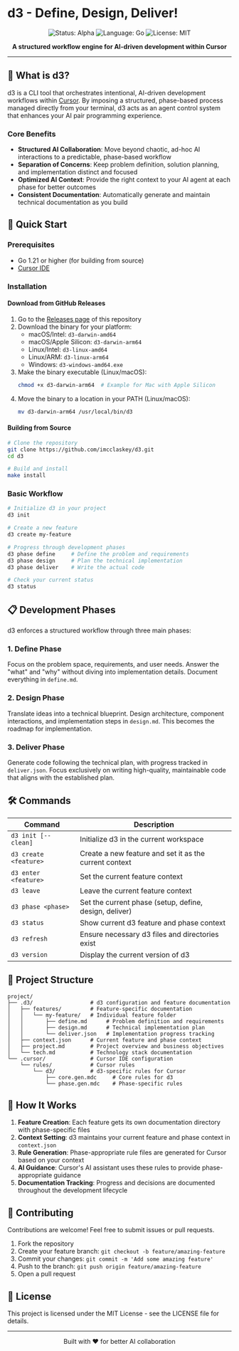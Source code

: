 # d3 - Define, Design, Deliver!

<div align="center">
  <img src="https://img.shields.io/badge/status-alpha-orange" alt="Status: Alpha">
  <img src="https://img.shields.io/badge/language-go-blue" alt="Language: Go">
  <img src="https://img.shields.io/badge/license-MIT-green" alt="License: MIT">
</div>

<p align="center">
  <b>A structured workflow engine for AI-driven development within Cursor</b>
</p>

---

## 🧠 What is d3?

d3 is a CLI tool that orchestrates intentional, AI-driven development workflows within [Cursor](https://cursor.sh). By imposing a structured, phase-based process managed directly from your terminal, d3 acts as an agent control system that enhances your AI pair programming experience.

### Core Benefits

- **Structured AI Collaboration**: Move beyond chaotic, ad-hoc AI interactions to a predictable, phase-based workflow
- **Separation of Concerns**: Keep problem definition, solution planning, and implementation distinct and focused
- **Optimized AI Context**: Provide the right context to your AI agent at each phase for better outcomes
- **Consistent Documentation**: Automatically generate and maintain technical documentation as you build

## 🚀 Quick Start

### Prerequisites

- Go 1.21 or higher (for building from source)
- [Cursor IDE](https://cursor.sh/)

### Installation

#### Download from GitHub Releases

1. Go to the [Releases page](https://github.com/imcclaskey/d3/releases) of this repository
2. Download the binary for your platform:
   - macOS/Intel: `d3-darwin-amd64`
   - macOS/Apple Silicon: `d3-darwin-arm64`
   - Linux/Intel: `d3-linux-amd64`
   - Linux/ARM: `d3-linux-arm64`
   - Windows: `d3-windows-amd64.exe`
3. Make the binary executable (Linux/macOS):
   ```bash
   chmod +x d3-darwin-arm64  # Example for Mac with Apple Silicon
   ```
4. Move the binary to a location in your PATH (Linux/macOS):
   ```bash
   mv d3-darwin-arm64 /usr/local/bin/d3
   ```

#### Building from Source

```bash
# Clone the repository
git clone https://github.com/imcclaskey/d3.git
cd d3

# Build and install
make install
```

### Basic Workflow

```bash
# Initialize d3 in your project
d3 init

# Create a new feature
d3 create my-feature

# Progress through development phases
d3 phase define     # Define the problem and requirements
d3 phase design     # Plan the technical implementation
d3 phase deliver    # Write the actual code

# Check your current status
d3 status
```

## 📋 Development Phases

d3 enforces a structured workflow through three main phases:

### 1. Define Phase

Focus on the problem space, requirements, and user needs. Answer the "what" and "why" without diving into implementation details. Document everything in `define.md`.

### 2. Design Phase

Translate ideas into a technical blueprint. Design architecture, component interactions, and implementation steps in `design.md`. This becomes the roadmap for implementation.

### 3. Deliver Phase

Generate code following the technical plan, with progress tracked in `deliver.json`. Focus exclusively on writing high-quality, maintainable code that aligns with the established plan.

## 🛠️ Commands

| Command | Description |
|---------|-------------|
| `d3 init [--clean]` | Initialize d3 in the current workspace |
| `d3 create <feature>` | Create a new feature and set it as the current context |
| `d3 enter <feature>` | Set the current feature context |
| `d3 leave` | Leave the current feature context |
| `d3 phase <phase>` | Set the current phase (setup, define, design, deliver) |
| `d3 status` | Show current d3 feature and phase context |
| `d3 refresh` | Ensure necessary d3 files and directories exist |
| `d3 version` | Display the current version of d3 |

## 📂 Project Structure

```
project/
├── .d3/                  # d3 configuration and feature documentation
│   ├── features/         # Feature-specific documentation
│   │   └── my-feature/   # Individual feature folder
│   │       ├── define.md      # Problem definition and requirements
│   │       ├── design.md      # Technical implementation plan
│   │       └── deliver.json   # Implementation progress tracking
│   ├── context.json      # Current feature and phase context
│   ├── project.md        # Project overview and business objectives
│   └── tech.md           # Technology stack documentation
└── .cursor/              # Cursor IDE configuration
    └── rules/            # Cursor rules
        └── d3/           # d3-specific rules for Cursor
            ├── core.gen.mdc     # Core rules for d3
            └── phase.gen.mdc    # Phase-specific rules
```

## 🔄 How It Works

1. **Feature Creation**: Each feature gets its own documentation directory with phase-specific files
2. **Context Setting**: d3 maintains your current feature and phase context in `context.json`
3. **Rule Generation**: Phase-appropriate rule files are generated for Cursor based on your context
4. **AI Guidance**: Cursor's AI assistant uses these rules to provide phase-appropriate guidance
5. **Documentation Tracking**: Progress and decisions are documented throughout the development lifecycle

## 🤝 Contributing

Contributions are welcome! Feel free to submit issues or pull requests.

1. Fork the repository
2. Create your feature branch: `git checkout -b feature/amazing-feature`
3. Commit your changes: `git commit -m 'Add some amazing feature'`
4. Push to the branch: `git push origin feature/amazing-feature`
5. Open a pull request

## 📄 License

This project is licensed under the MIT License - see the LICENSE file for details.

---

<p align="center">
  Built with ❤️ for better AI collaboration
</p>
